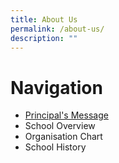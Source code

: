 ```yaml
---
title: About Us
permalink: /about-us/
description: ""
---
```

# Navigation
* [Principal's Message](/about-us/principal-message/)
* School  Overview
* Organisation Chart
* School History